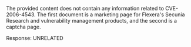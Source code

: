 The provided content does not contain any information related to CVE-2006-4543. The first document is a marketing page for Flexera's Secunia Research and vulnerability management products, and the second is a captcha page.

Response: UNRELATED